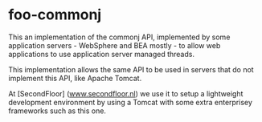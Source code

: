 foo-commonj
===========

This an implementation of the commonj API, implemented by some application servers - WebSphere and BEA mostly - 
to allow web applications to use application server managed threads.

This implementation allows the same API to be used in servers that do not implement this API, like Apache Tomcat.

At [SecondFloor] (www.secondfloor.nl) we use it to setup a lightweight development environment by using a Tomcat with some extra enterprisey frameworks such as this one.

